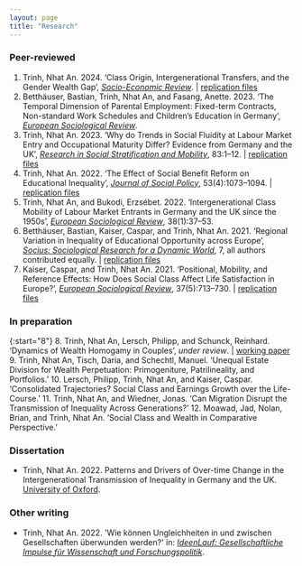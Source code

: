 ```yaml
---
layout: page
title: "Research"
---
```


### Peer-reviewed
1. Trinh, Nhat An. 2024. ‘Class Origin, Intergenerational Transfers, and the Gender Wealth Gap’, [*Socio-Economic Review*](https://doi.org/10.1093/ser/mwae054). &#124; [replication files](https://osf.io/3enux/)
2. Betthäuser, Bastian, Trinh, Nhat An, and Fasang, Anette. 2023. ‘The Temporal Dimension of Parental Employment: Fixed-term Contracts, Non-standard Work Schedules and Children’s Education in Germany’, [*European Sociological Review*](https://doi.org/10.1093/esr/jcad073).
3. Trinh, Nhat An. 2023. ‘Why do Trends in Social Fluidity at Labour Market Entry and Occupational Maturity Differ? Evidence from Germany and the UK’, [*Research in Social Stratification and Mobility*](https://www.sciencedirect.com/science/article/abs/pii/S0276562422000737), 83:1–12. &#124; [replication files](https://osf.io/vb5fd/)
4. Trinh, Nhat An. 2022. ‘The Effect of Social Benefit Reform on Educational Inequality’, [*Journal of Social Policy*](https://doi.org/10.1017/S0047279422000848), 53(4):1073–1094. &#124; [replication files](https://osf.io/3cdqv/)
5. Trinh, Nhat An, and Bukodi, Erzsébet. 2022. ‘Intergenerational Class Mobility of Labour Market Entrants in Germany and the UK since the 1950s’, [*European Sociological Review*](https://doi.org/10.1093/esr/jcab028), 38(1):37–53.
6. Betthäuser, Bastian, Kaiser, Caspar, and Trinh, Nhat An. 2021. ‘Regional Variation in Inequality of Educational Opportunity across Europe’, [*Socius: Sociological Research for a Dynamic World*](https://doi.org/10.1177/23780231211019890), 7, all authors contributed equally.  &#124; [replication files](https://osf.io/bca95/)
7. Kaiser, Caspar, and Trinh, Nhat An. 2021. ‘Positional, Mobility, and Reference Effects: How Does Social Class Affect Life Satisfaction in Europe?’, [*European Sociological Review*](https://doi.org/10.1093/esr/jcaa067), 37(5):713–730. &#124; [replication files](https://osf.io/4wx26/)

### In preparation

{:start="8"}
8. Trinh, Nhat An, Lersch, Philipp, and Schunck, Reinhard. ‘Dynamics of Wealth Homogamy in Couples’, *under review*. &#124; [working paper](https://osf.io/preprints/socarxiv/yrjpf/)
9. Trinh, Nhat An, Tisch, Daria, and Schechtl, Manuel. ‘Unequal Estate Division for Wealth Perpetuation: Primogeniture, Patrilineality, and Portfolios.’
10. Lersch, Philipp, Trinh, Nhat An, and Kaiser, Caspar. ‘Consolidated Trajectories? Social Class and Earnings Growth over the Life-Course.’
11. Trinh, Nhat An, and Wiedner, Jonas. ‘Can Migration Disrupt the Transmission of Inequality Across Generations?’
12. Moawad, Jad, Nolan, Brian, and Trinh, Nhat An. ‘Social Class and Wealth in Comparative Perspective.’

### Dissertation

- Trinh, Nhat An. 2022. Patterns and Drivers of Over-time Change in the Intergenerational Transmission of Inequality in Germany and the UK. [University of Oxford](https://ora.ox.ac.uk/objects/uuid:cbfb603b-ce55-49e2-87b6-011e7e39bd3f).

### Other writing

- Trinh, Nhat An. 2022. 'Wie können Ungleichheiten in und zwischen Gesellschaften überwunden werden?' in: *[IdeenLauf: Gesellschaftliche Impulse für Wissenschaft und Forschungspolitik](https://www.wissenschaftsjahr.de/2022/fileadmin/user_upload/1__Ideenlauf/IdeenLauf_Ergebnis.pdf)*.

